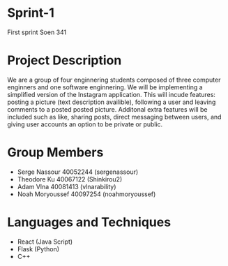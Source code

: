 # Sprint-1
First sprint Soen 341

# Project Description

We are a group of four enginnering students composed of three computer enginners and one software enginnering. We will be implementing a simplified version of the Instagram application. This will incude features: posting a picture (text description availible), following a user and leaving comments to a posted posted picture. Additonal extra features will be included such as like, sharing posts, direct messaging between users, and giving user accounts an option to be private or public.

# Group Members 

- Serge Nassour	40052244 (sergenassour)
- Theodore Ku	40067122 (Shinkirou2)
- Adam Vlna	40081413 (vlnarability)
- Noah Moryoussef	40097254 (noahmoryoussef)

# Languages and Techniques

- React (Java Script)
- Flask (Python)
- C++

